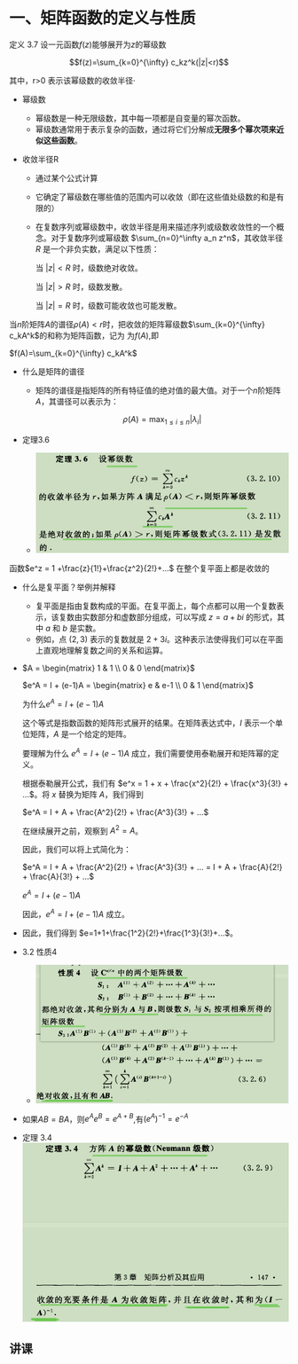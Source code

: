 # 一、矩阵函数的定义与性质

定义 3.7 设一元函数$f(z)$能够展开为$z$的幂级数

$$f(z)=\sum_{k=0}^{\infty} c_kz^k(|z|<r)$$

其中，r>0 表示该幂级数的收敛半径·

- 幂级数
  - 幂级数是一种无限级数，其中每一项都是自变量的幂次函数。
  - 幂级数通常用于表示复杂的函数，通过将它们分解成**无限多个幂次项来近似这些函数**。

- 收敛半径R
  - 通过某个公式计算
  - 它确定了幂级数在哪些值的范围内可以收敛（即在这些值处级数的和是有限的）
  - 在复数序列或幂级数中，收敛半径是用来描述序列或级数收敛性的一个概念。对于复数序列或幂级数 $\sum_{n=0}^\infty a_n z^n$，其收敛半径 $R$ 是一个非负实数，满足以下性质：

    当 $|z| < R$ 时，级数绝对收敛。

    当 $|z| > R$ 时，级数发散。

    当 $|z| = R$ 时，级数可能收敛也可能发散。

当$n$阶矩阵$A$的谱径$\rho(A)<r$时，把收敛的矩阵幂级数$\sum_{k=0}^{\infty} c_kA^k$的和称为矩阵函数，记为
为$f(A)$,即

$f(A)=\sum_{k=0}^{\infty} c_kA^k$

- 什么是矩阵的谱径
  - 矩阵的谱径是指矩阵的所有特征值的绝对值的最大值。对于一个$n$阶矩阵$A$，其谱径可以表示为：

    $$\rho(A) = \max_{1 \leq i \leq n}|\lambda_i|$$

- 定理3.6
  - ![Alt text](images/image.png)

函数$e^z = 1 +\frac{z}{1!}+\frac{z^2}{2!}+...$ 在整个复平面上都是收敛的

- 什么是复平面？举例并解释
  - 复平面是指由复数构成的平面。在复平面上，每个点都可以用一个复数表示，该复数由实数部分和虚数部分组成，可以写成 $z=a+bi$ 的形式，其中 $a$ 和 $b$ 是实数。
  - 例如，点 $(2,3)$ 表示的复数就是 $2+3i$。这种表示法使得我们可以在平面上直观地理解复数之间的关系和运算。

- $A = \begin{matrix}
    1 & 1 \\
    0 & 0
\end{matrix}$

    $e^A = I + (e-1)A = \begin{matrix}
        e & e-1 \\
        0 & 1
    \end{matrix}$

    为什么$e^A = I + (e-1)A$

    这个等式是指数函数的矩阵形式展开的结果。在矩阵表达式中，$I$ 表示一个单位矩阵，$A$ 是一个给定的矩阵。

    要理解为什么 $e^A = I + (e-1)A$ 成立，我们需要使用泰勒展开和矩阵幂的定义。

    根据泰勒展开公式，我们有 $e^x = 1 + x + \frac{x^2}{2!} + \frac{x^3}{3!} + ...$。将 $x$ 替换为矩阵 $A$，我们得到

    $e^A = I + A + \frac{A^2}{2!} + \frac{A^3}{3!} + ...$

    在继续展开之前，观察到 $A^2 = A$。

    因此，我们可以将上式简化为：

    $e^A = I + A + \frac{A^2}{2!} + \frac{A^3}{3!} + ... = I + A + \frac{A}{2!} + \frac{A}{3!} + ...$

    $e^A = I + (e-1) A$

    因此，$e^A = I + (e-1) A$ 成立。

- 因此，我们得到 $e=1+1+\frac{1^2}{2!}+\frac{1^3}{3!}+...$。

- 3.2 性质4
  - ![Alt text](images/image-1.png)

- 如果$AB=BA$，则$e^Ae^B= e^{A+B}$,有$(e^A)^{-1}=e^{-A}$

- 定理 3.4![Alt text](images/image-2.png)

## 讲课
